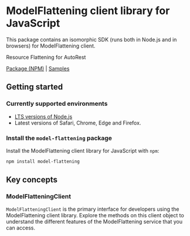 # ModelFlattening client library for JavaScript

This package contains an isomorphic SDK (runs both in Node.js and in browsers) for ModelFlattening client.

Resource Flattening for AutoRest

[Package (NPM)](https://www.npmjs.com/package/model-flattening) |
[Samples](https://github.com/Azure-Samples/azure-samples-js-management)

## Getting started

### Currently supported environments

- [LTS versions of Node.js](https://nodejs.org/about/releases/)
- Latest versions of Safari, Chrome, Edge and Firefox.


### Install the `model-flattening` package

Install the ModelFlattening client library for JavaScript with `npm`:

```bash
npm install model-flattening
```


## Key concepts

### ModelFlatteningClient

`ModelFlatteningClient` is the primary interface for developers using the ModelFlattening client library. Explore the methods on this client object to understand the different features of the ModelFlattening service that you can access.

